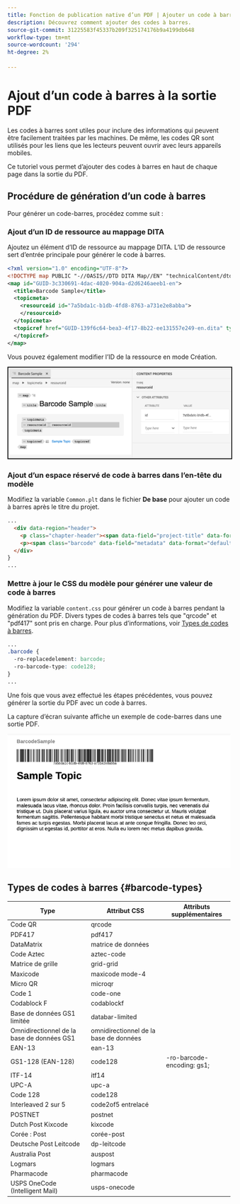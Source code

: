 ```yaml
---
title: Fonction de publication native d’un PDF | Ajouter un code à barres
description: Découvrez comment ajouter des codes à barres.
source-git-commit: 31225583f45337b209f325174176b9a4199db648
workflow-type: tm+mt
source-wordcount: '294'
ht-degree: 2%

---
```


# Ajout d’un code à barres à la sortie PDF

Les codes à barres sont utiles pour inclure des informations qui peuvent être facilement traitées par les machines. De même, les codes QR sont utilisés pour les liens que les lecteurs peuvent ouvrir avec leurs appareils mobiles.

Ce tutoriel vous permet d’ajouter des codes à barres en haut de chaque page dans la sortie du PDF.

## Procédure de génération d’un code à barres

Pour générer un code-barres, procédez comme suit :

### Ajout d’un ID de ressource au mappage DITA

Ajoutez un élément d’ID de ressource au mappage DITA. L’ID de ressource sert d’entrée principale pour générer le code à barres.

```xml
<?xml version="1.0" encoding="UTF-8"?>
<!DOCTYPE map PUBLIC "-//OASIS//DTD DITA Map//EN" "technicalContent/dtd/map.dtd">
<map id="GUID-3c330691-4dac-4020-904a-d2d6246aeeb1-en">
  <title>Barcode Sample</title>
  <topicmeta>
    <resourceid id="7a5bda1c-b1db-4fd8-8763-a731e2e8abba">
    </resourceid>
  </topicmeta>
  <topicref href="GUID-139f6c64-bea3-4f17-8b22-ee131557e249-en.dita" type="topic">
  </topicref>
</map>  
```

Vous pouvez également modifier l’ID de la ressource en mode Création.

<img src="./assets/barcode-map.png" alt="Exemple de sortie avec code-barres" width="700" border="2px solid blue">


### Ajout d’un espace réservé de code à barres dans l’en-tête du modèle

Modifiez la variable `Common.plt` dans le fichier **De base** pour ajouter un code à barres après le titre du projet.

```html
...
  <div data-region="header">
    <p class="chapter-header"><span data-field="project-title" data-format="default">Project Title</span> </p>
    <p><span class="barcode" data-field="metadata" data-format="default" data-subtype="//resourceid/@id">Resource ID (barcode)</span></p>
  </div>
} 
...
```


### Mettre à jour le CSS du modèle pour générer une valeur de code à barres

Modifiez la variable `content.css` pour générer un code à barres pendant la génération du PDF. Divers types de codes à barres tels que &quot;qrcode&quot; et &quot;pdf417&quot; sont pris en charge.  Pour plus d’informations, voir [Types de codes à barres](#barcode-types).



```css
...
.barcode {
  -ro-replacedelement: barcode;
  -ro-barcode-type: code128;
}
...
```

Une fois que vous avez effectué les étapes précédentes, vous pouvez générer la sortie du PDF avec un code à barres.

La capture d’écran suivante affiche un exemple de code-barres dans une sortie PDF.

<img src="./assets/barcode-output-sample.png" alt="Exemple de sortie avec code-barres" width="700">


## Types de codes à barres {#barcode-types}

| Type | Attribut CSS | Attributs supplémentaires |
| ------------------------------- | ----------------------- | -------------------------- |
| Code QR | qrcode |                            |
| PDF417 | pdf417 |                            |
| DataMatrix | matrice de données |                            |
| Code Aztec | aztec-code |                            |
| Matrice de grille | grid-grid |                            |
| Maxicode | maxicode mode-4 |                            |
| Micro QR | microqr |                            |
| Code 1 | code-one |                            |
| Codablock F | codablockf |                            |
| Base de données GS1 limitée | databar-limited |                            |
| Omnidirectionnel de la base de données GS1 | omnidirectionnel de la base de données |                            |
| EAN-13 | ean-13 |                            |
| GS1-128 (EAN-128) | code128 | -ro-barcode-encoding: gs1; |
| ITF-14 | itf14 |                            |
| UPC-A | upc-a |                            |
| Code 128 | code128 |                            |
| Interleaved 2 sur 5 | code2of5 entrelacé |                            |
| POSTNET | postnet |                            |
| Dutch Post Kixcode | kixcode |                            |
| Corée : Post | corée-post |                            |
| Deutsche Post Leitcode | dp-leitcode |                            |
| Australia Post | auspost |                            |
| Logmars | logmars |                            |
| Pharmacode | pharmacode |                            |
| USPS OneCode (Intelligent Mail) | usps-onecode |                            |


